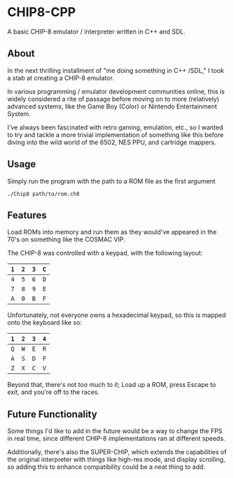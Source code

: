 # CHIP8-CPP

A basic CHIP-8 emulator / interpreter written in C++ and SDL.

## About
In the next thrilling installment of "me doing something in 
C++ /SDL," I took a stab at creating a CHIP-8 emulator. 

In various programming / emulator development communities
online, this is widely considered a rite of passage before
moving on to more (relatively) advanced systems, like the
Game Boy (Color) or Nintendo Entertainment System. 

I've always been fascinated with retro gaming, emulation,
etc., so I wanted to try and tackle a more trivial 
implementation of something like this before diving
into the wild world of the 6502, NES PPU, and cartridge 
mappers.

## Usage

Simply run the program with the path to a ROM file as the
first argument

```
./Chip8 path/to/rom.ch8
```

## Features

Load ROMs into memory and run them as they would've appeared
in the 70's on something like the COSMAC VIP.

The CHIP-8 was controlled with a keypad, with the
following layout:

| `1` | `2` | `3` | `C` |
|-----|-----|-----|-----|
| `4` | `5` | `6` | `D` |
| `7` | `8` | `9` | `E` |
| `A` | `0` | `B` | `F` |

Unfortunately, not everyone owns a hexadecimal keypad,
so this is mapped onto the keyboard like so:

| `1` | `2` | `3` | `4` |
|-----|-----|-----|-----|
| `Q` | `W` | `E` | `R` |
| `A` | `S` | `D` | `F` |
| `Z` | `X` | `C` | `V` |

Beyond that, there's not too much to it; Load up a ROM,
press Escape to exit, and you're off to the races.

## Future Functionality

Some things I'd like to add in the future would be 
a way to change the FPS in real time, since different
CHIP-8 implementations ran at different speeds.

Additionally, there's also the SUPER-CHIP, which extends
the capabilities of the original interpreter with things 
like high-res mode, and display scrolling, so adding this
to enhance compatibility could be a neat thing to add.
